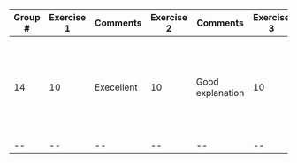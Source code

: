 Group # | Exercise 1 | Comments | Exercise 2 | Comments | Exercise 3 | Comments | Exercise 4 | Comments | Exercise 5 | Comments | Exercise 6 | Comments | Exercise 7 | Comments | Total
-- | -- | -- | -- | -- | -- | -- | -- | -- | -- | -- | -- | -- | -- | -- | --
14 | 10 | Execellent | 10 | Good explanation | 10 | Excellent | 9 | Solution is ok, but too slow and no discussion about the speed issues are presented | 9 | Very good, not printing separations as NRC sudokus | 10 | Excellent | 5 | I cannot find the conclusion | 10.35
-- | -- | -- | -- | -- | -- | -- | -- | -- | -- | -- | -- | -- | -- | -- | --

